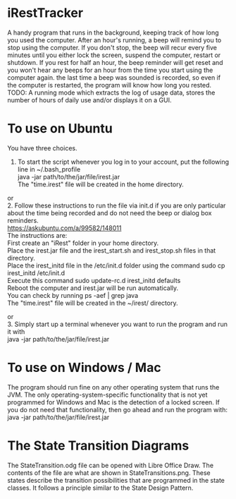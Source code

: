# iRestTracker
A handy program that runs in the background, keeping track of how long you used the computer.
After an hour's running, a beep will remind you to stop using the computer. If you don't stop, the beep will recur every five minutes until you either lock the screen, suspend the computer, restart or shutdown.
If you rest for half an hour, the beep reminder will get reset and you won't hear any beeps for an hour from the time you start using the computer again.
the last time a beep was sounded is recorded, so even if the computer is restarted, the program will know how long you rested.  
TODO: A running mode which extracts the log of usage data, stores the number of hours of daily use and/or displays it on a GUI.
  
# To use on Ubuntu
You have three choices.  
1. To start the script whenever you log in to your account, put the following line in ~/.bash_profile  
java -jar path/to/the/jar/file/irest.jar  
The "time.irest" file will be created in the home directory.  

or  
2. Follow these instructions to run the file via init.d if you are only particular about the time being recorded and do not need the beep or dialog box reminders.  
https://askubuntu.com/a/99582/148011  
The instructions are:  
First create an "iRest" folder in your home directory.  
Place the irest.jar file and the irest_start.sh and irest_stop.sh files in that directory.  
Place the irest_initd file in the /etc/init.d folder using the command sudo cp irest_initd /etc/init.d  
Execute this command sudo update-rc.d irest_initd defaults  
Reboot the computer and irest.jar will be run automatically.  
You can check by running ps -aef | grep java  
The "time.irest" file will be created in the ~/irest/ directory.  

or  
3. Simply start up a terminal whenever you want to run the program and run it with  
java -jar path/to/the/jar/file/irest.jar


# To use on Windows / Mac
The program should run fine on any other operating system that runs the JVM. The only operating-system-specific functionality that is not yet programmed for Windows and Mac is the detection of a locked screen. If you do not need that functionality, then go ahead and run the program with:  
java -jar path/to/the/jar/file/irest.jar  
  
# The State Transition Diagrams
The StateTransition.odg file can be opened with Libre Office Draw. The contents of the file are what are shown in StateTransitions.png. These states describe the transition possibilities that are programmed in the state classes. It follows a principle similar to the State Design Pattern.  

